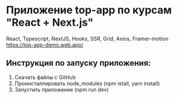 # Приложение top-app по курсам "React + Next.js"
React, Typescript, NextJS, Hooks, SSR, Grid, Axios, Framer-motion
https://top-app-demo.web.app/
## Инструкция по запуску приложения:
  1) Скачать файлы с GitHub
  2) Проинсталлировать node_modules (npm istall, yarn install)
  3) Запустить приложение (npm run dev) 
